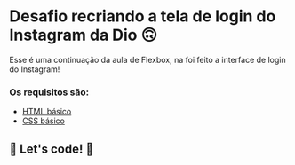 # Desafio recriando a tela de login do Instagram da Dio 🙃

Esse é uma continuação da aula de Flexbox, na foi feito a interface de login do Instagram! 

### Os requisitos são:

* [HTML básico](https://www.w3schools.com/html/)
* [CSS básico](https://developer.mozilla.org/pt-BR/docs/Web/CSS)

## 🚀 Let's code! 🚀
